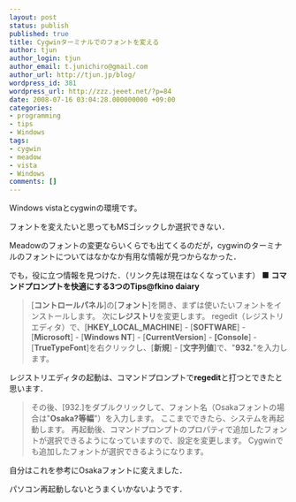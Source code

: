 ```yaml
---
layout: post
status: publish
published: true
title: Cygwinターミナルでのフォントを変える
author: tjun
author_login: tjun
author_email: t.junichiro@gmail.com
author_url: http://tjun.jp/blog/
wordpress_id: 381
wordpress_url: http://zzz.jeeet.net/?p=84
date: 2008-07-16 03:04:28.000000000 +09:00
categories:
- programming
- tips
- Windows
tags:
- cygwin
- meadow
- vista
- Windows
comments: []
---
```

Windows vistaとcygwinの環境です。

フォントを変えたいと思ってもMSゴシックしか選択できない．

Meadowのフォントの変更ならいくらでも出てくるのだが，cygwinのターミナルのフォントについてはなかなか有用な情報が見つからなかった．

でも，役に立つ情報を見つけた．（リンク先は現在はなくなっています）
■ <strong>コマンドプロンプトを快適にする3つのTips@fkino daiary</strong>


<blockquote>
[<strong>コントロールパネル</strong>]の[<strong>フォント</strong>]を開き、まずは使いたいフォントをインストールします。
次に<strong>レジストリ</strong>を変更します。
regedit（レジストリエディタ）で、[<strong>HKEY_LOCAL_MACHINE</strong>] - [<strong>SOFTWARE</strong>] - [<strong>Microsoft</strong>] - [<strong>Windows NT</strong>] - [<strong>CurrentVersion</strong>] - <strong>[Console</strong>] - [<strong>TrueTypeFont</strong>]を右クリックし、[<strong>新規</strong>] - [<strong>文字列値</strong>]で、"<strong>932.</strong>"を入力します。
</blockquote>


レジストリエディタの起動は、コマンドプロンプトで<strong>regedit</strong>と打つとできたと思います．



<blockquote>
その後、[932.]をダブルクリックして、フォント名（Osakaフォントの場合は"<strong>Osaka?等幅</strong>"）を入力します。
ここまでできたら、システムを再起動します。
再起動後、コマンドプロンプトのプロパティで追加したフォントが選択できるようになっていますので、設定を変更します。
Cygwinでも追加したフォントが選択できるようになります。</blockquote>


自分はこれを参考にOsakaフォントに変えました．

パソコン再起動しないとうまくいかないようです．

